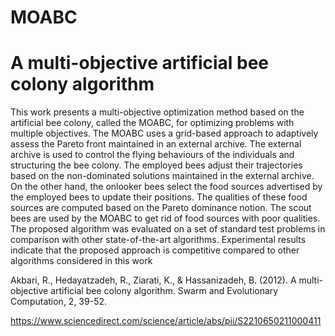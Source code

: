 # MOABC

# A multi-objective artificial bee colony algorithm
This work presents a multi-objective optimization method based on the artificial bee colony, called the
MOABC, for optimizing problems with multiple objectives. The MOABC uses a grid-based approach to
adaptively assess the Pareto front maintained in an external archive. The external archive is used to control
the flying behaviours of the individuals and structuring the bee colony. The employed bees adjust their
trajectories based on the non-dominated solutions maintained in the external archive. On the other hand,
the onlooker bees select the food sources advertised by the employed bees to update their positions. The
qualities of these food sources are computed based on the Pareto dominance notion. The scout bees are
used by the MOABC to get rid of food sources with poor qualities. The proposed algorithm was evaluated
on a set of standard test problems in comparison with other state-of-the-art algorithms. Experimental
results indicate that the proposed approach is competitive compared to other algorithms considered in
this work

Akbari, R., Hedayatzadeh, R., Ziarati, K., & Hassanizadeh, B. (2012). A multi-objective artificial bee colony algorithm. Swarm and Evolutionary Computation, 2, 39-52.

https://www.sciencedirect.com/science/article/abs/pii/S2210650211000411
